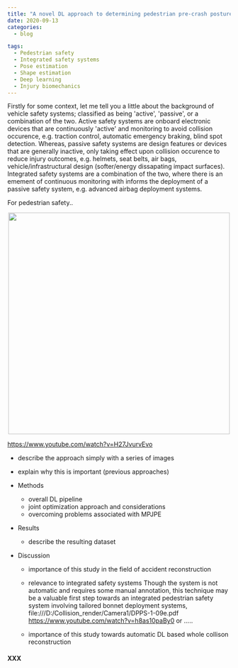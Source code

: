 ```yaml
---
title: "A novel DL approach to determining pedestrian pre-crash posture"
date: 2020-09-13
categories:
  - blog

tags:
  - Pedestrian safety
  - Integrated safety systems
  - Pose estimation
  - Shape estimation
  - Deep learning
  - Injury biomechanics
---
```


Firstly for some context, let me tell you a little about the background of vehicle safety systems; classified as being 'active', 'passive', or a combination of the two. Active safety systems are onboard electronic devices that are continuously 'active' and monitoring to avoid collision occurence, e.g. traction control, automatic emergency braking, blind spot detection. Whereas, passive safety systems are design features or devices that are generally inactive, only taking effect upon collision occurence to reduce injury outcomes, e.g. helmets, seat belts, air bags, vehicle/infrastructural design (softer/energy dissapating impact surfaces). Integrated safety systems are a combination of the two, where there is an emement of continuous monitoring with informs the deployment of a passive safety system, e.g. advanced airbag deployment systems.

For pedestrian safety..

<p align="center">
  <img src="/assets/images/Ped-AEB.gif" width="500">
</p>


https://www.youtube.com/watch?v=H27JvurvEvo


  - describe the approach simply with a series of images



  - explain why this is important (previous approaches)



- Methods
  - overall DL pipeline
  - joint optimization approach and considerations
  - overcoming problems associated with MPJPE



- Results
  - describe the resulting dataset



- Discussion
  - importance of this study in the field of accident reconstruction



  - relevance to integrated safety systems
Though the system is not automatic and requires some manual annotation, this technique may be a valuable first step towards an integrated pedestrian safety system involving tailored bonnet deployment systems,
file:///D:/Collision_render/Camera1/DPPS-1-09e.pdf
https://www.youtube.com/watch?v=h8as10paBy0
or .....


  - importance of this study towards automatic DL based whole collison reconstruction






#### XXX


